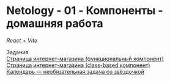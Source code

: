 # Netology - 01 - Компоненты - домашняя работа

*React + Vite*

Задания:  
[Страница интернет-магазина (функциональный компонент)](./store-func/README.md)  
[Страница интернет-магазина (class-based компонент)](./store-func/README.md)  
[Календарь — необязательная задача со звёздочкой](./calendar/README.md)  